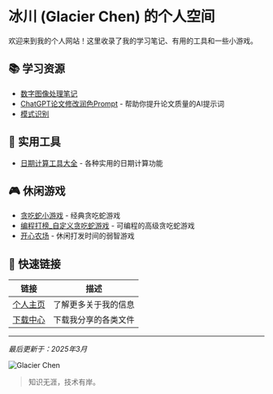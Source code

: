 # 冰川 (Glacier Chen) 的个人空间

欢迎来到我的个人网站！这里收录了我的学习笔记、有用的工具和一些小游戏。

## 📚 学习资源

- [数字图像处理笔记](https://www.glacierchen.asia/数字图像处理复习) 
- [ChatGPT论文修改润色Prompt](https://www.glacierchen.asia/Z：Prompts/论文润色Prompt) - 帮助你提升论文质量的AI提示词
- [模式识别](https://www.yuque.com/glacier-hg5di/mnw2m9) 
## 🔧 实用工具

- [日期计算工具大全](/date-calculator) - 各种实用的日期计算功能

## 🎮 休闲游戏

- [贪吃蛇小游戏](/snake) - 经典贪吃蛇游戏
- [编程打榜_自定义贪吃蛇游戏](/snakeplus2) - 可编程的高级贪吃蛇游戏
- [开心农场](/farm-game) - 休闲打发时间的弱智游戏
## 🔗 快速链接

| 链接 | 描述 |
|------|------|
| [个人主页](/personal_page) | 了解更多关于我的信息 |
| [下载中心](/download) | 下载我分享的各类文件 |

---

*最后更新于：2025年3月*

![Glacier Chen](https://avatars.githubusercontent.com/username?s=100)

> 知识无涯，技术有岸。
